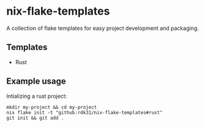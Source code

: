 # nix-flake-templates

A collection of flake templates for easy project development and packaging.

## Templates

- Rust

## Example usage

Intializing a rust project:

```
mkdir my-project && cd my-project
nix flake init -t "github:rdk31/nix-flake-templates#rust"
git init && git add .
```
